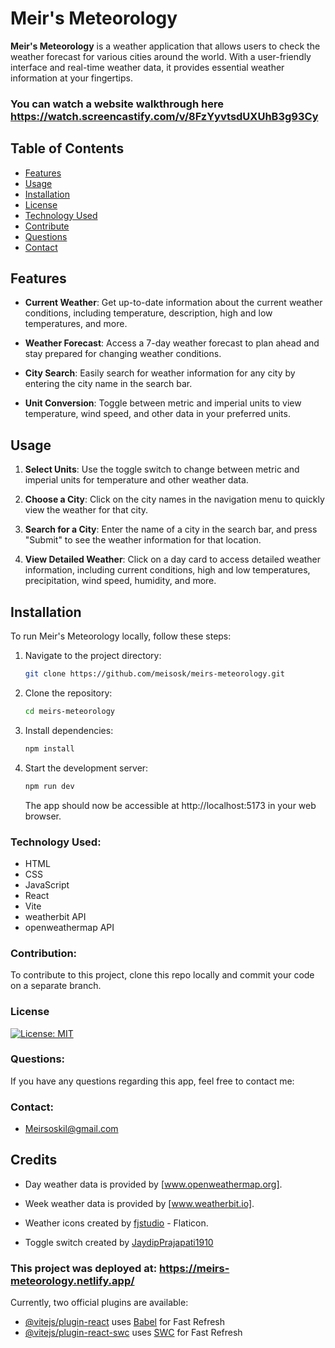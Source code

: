 # Meir's Meteorology

**Meir's Meteorology** is a weather application that allows users to check the weather forecast for various cities around the world. With a user-friendly interface and real-time weather data, it provides essential weather information at your fingertips.

### You can watch a website walkthrough here https://watch.screencastify.com/v/8FzYyvtsdUXUhB3g93Cy

## Table of Contents

- [Features](#Features)
- [Usage](#Usage)
- [Installation](#installation)
- [License](#license)
- [Technology Used](#technology-used)
- [Contribute](#Contribution)
- [Questions](#questions)
- [Contact](#contact)

## Features

- **Current Weather**: Get up-to-date information about the current weather conditions, including temperature, description, high and low temperatures, and more.

- **Weather Forecast**: Access a 7-day weather forecast to plan ahead and stay prepared for changing weather conditions.

- **City Search**: Easily search for weather information for any city by entering the city name in the search bar.

- **Unit Conversion**: Toggle between metric and imperial units to view temperature, wind speed, and other data in your preferred units.

## Usage

1. **Select Units**: Use the toggle switch to change between metric and imperial units for temperature and other weather data.

2. **Choose a City**: Click on the city names in the navigation menu to quickly view the weather for that city.

3. **Search for a City**: Enter the name of a city in the search bar, and press "Submit" to see the weather information for that location.

4. **View Detailed Weather**: Click on a day card to access detailed weather information, including current conditions, high and low temperatures, precipitation, wind speed, humidity, and more.

## Installation

To run Meir's Meteorology locally, follow these steps:

1. Navigate to the project directory:

   ```bash
   git clone https://github.com/meisosk/meirs-meteorology.git
   ```

2. Clone the repository:

   ```bash
   cd meirs-meteorology
   ```

3. Install dependencies:

   ```bash
   npm install
   ```

4. Start the development server:

   ```bash
   npm run dev
   ```

   The app should now be accessible at http://localhost:5173 in your web browser.

### Technology Used:

- HTML
- CSS
- JavaScript
- React
- Vite
- weatherbit API
- openweathermap API

### Contribution:

To contribute to this project, clone this repo locally and commit your code on a separate branch.

### License

[![License: MIT](https://img.shields.io/badge/License-MIT-yellow.svg)](https://opensource.org/licenses/MIT)

### Questions:

If you have any questions regarding this app, feel free to contact me:

### Contact:

- Meirsoskil@gmail.com

## Credits

- Day weather data is provided by [www.openweathermap.org].
- Week weather data is provided by [www.weatherbit.io].

- Weather icons created by [fjstudio](https://www.flaticon.com/free-icons/weather) - Flaticon.

- Toggle switch created by [JaydipPrajapati1910](https://uiverse.io/JaydipPrajapati1910/neat-newt-18)

### This project was deployed at: https://meirs-meteorology.netlify.app/

Currently, two official plugins are available:

- [@vitejs/plugin-react](https://github.com/vitejs/vite-plugin-react/blob/main/packages/plugin-react/README.md) uses [Babel](https://babeljs.io/) for Fast Refresh
- [@vitejs/plugin-react-swc](https://github.com/vitejs/vite-plugin-react-swc) uses [SWC](https://swc.rs/) for Fast Refresh
